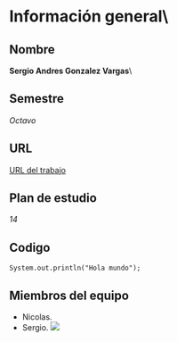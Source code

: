 # Información general\
## Nombre
**Sergio Andres Gonzalez Vargas**\
## Semestre
*Octavo*
## URL
[URL del trabajo](https://github.com/cattus09/cvds-lab1.git)
## Plan de estudio
*14*

## Codigo
```
System.out.println("Hola mundo");
```
## Miembros del equipo
- Nicolas.
- Sergio.
 ![](https://commonmark.org/help/images/favicon.png)
